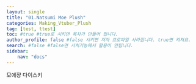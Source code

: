 ```yaml
---
layout: single
title: "01.Natsumi Moe Plush"
categories: Making_Vtuber_Plush
tag: [test, ttest]
toc: #true #true로 시키면 목차가 만들어 집니다.
author_profile: false #false 시키면 저자 프로파일 사라집니다. true면 켜져요.
search: #false #false면 서치기능에서 활용이 안됩니다.
sidebar:
    nav: "docs"
---
```

모에쟝 다이스키